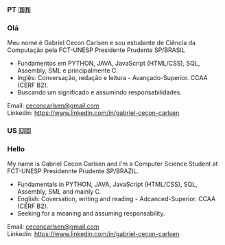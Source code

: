 ### PT 🇧🇷
### Olá

 Meu nome é Gabriel Cecon Carlsen e sou estudante de Ciência da Computação pela FCT-UNESP Presidente Prudente SP/BRASIL

- Fundamentos em PYTHON, JAVA, JavaScript (HTML/CSS), SQL, Assembly, SML e principalmente C.
- Inglês: Conversação, redação e leitura - Avançado-Superior. CCAA (CERF B2).
- Buscando um significado e assumindo responsabilidades.

Email: ceconcarlsen@gmail.com  
Linkedin: https://www.linkedin.com/in/gabriel-cecon-carlsen 


### US 🇺🇸
### Hello

 My name is Gabriel Cecon Carlsen and i'm a Computer Science Student at FCT-UNESP Presidennte Prudente SP/BRAZIL.

- Fundamentals in PYTHON, JAVA, JavaScript (HTML/CSS), SQL, Assembly, SML and mainly C.
- English: Coversation, writing and reading - Adcanced-Superior. CCAA (CERF B2).
- Seeking for a meaning and assuming responsability.

Email: ceconcarlsen@gmail.com  
Linkedin: https://www.linkedin.com/in/gabriel-cecon-carlsen 
    
  
